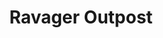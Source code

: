 ---
mission_id: ravager
editorsChoice:
title: "Ravager Outpost"
authors: 
    - "Rick Schmidt"
date:
filename: ""
description: "On your way back to regroup with the Rebels after stealing the Death Star plans you are captured by Boba Fett. He hands you over to the Imperials who in turn transport you to Ravager Outpost to await execution via Kell Dragon for crimes against the Empire. Your job is to somehow avoid certain death, make your way into the outpost to recover the plans and then find your way to your ship to escape."
heroImage: "./ravager.png"
levelReplaced:	JABSHIP
difficulty: yes
bm:	no
fme: no
wax: no
three_do: yes
voc: yes
gmd: no
vue: no
lfd: no
base: "New level from scratch" 
editors: "DFUSE 1.00"

---
